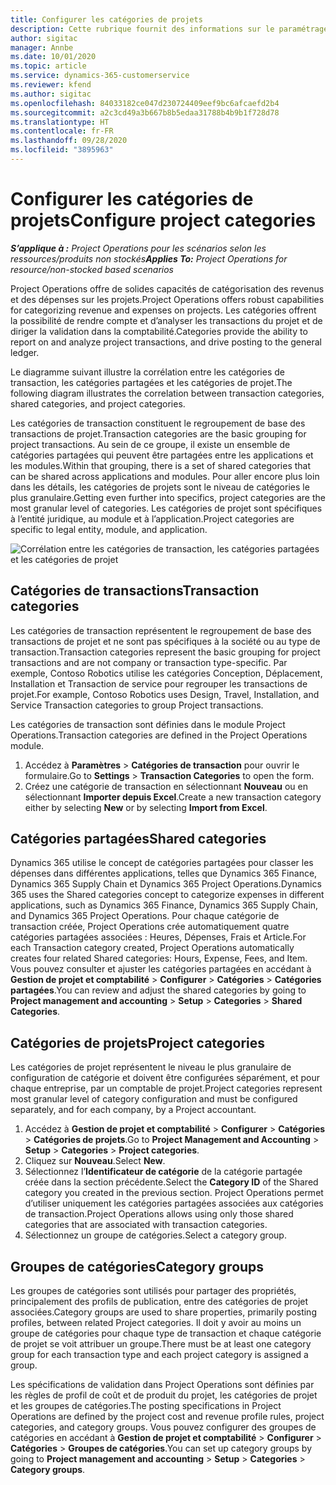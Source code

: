 ```yaml
---
title: Configurer les catégories de projets
description: Cette rubrique fournit des informations sur le paramétrage des catégories de projet.
author: sigitac
manager: Annbe
ms.date: 10/01/2020
ms.topic: article
ms.service: dynamics-365-customerservice
ms.reviewer: kfend
ms.author: sigitac
ms.openlocfilehash: 84033182ce047d230724409eef9bc6afcaefd2b4
ms.sourcegitcommit: a2c3cd49a3b667b8b5edaa31788b4b9b1f728d78
ms.translationtype: HT
ms.contentlocale: fr-FR
ms.lasthandoff: 09/28/2020
ms.locfileid: "3895963"
---
```

# <a name="configure-project-categories"></a><span data-ttu-id="f003d-103">Configurer les catégories de projets</span><span class="sxs-lookup"><span data-stu-id="f003d-103">Configure project categories</span></span>

<span data-ttu-id="f003d-104">_**S’applique à :** Project Operations pour les scénarios selon les ressources/produits non stockés_</span><span class="sxs-lookup"><span data-stu-id="f003d-104">_**Applies To:** Project Operations for resource/non-stocked based scenarios_</span></span>

<span data-ttu-id="f003d-105">Project Operations offre de solides capacités de catégorisation des revenus et des dépenses sur les projets.</span><span class="sxs-lookup"><span data-stu-id="f003d-105">Project Operations offers robust capabilities for categorizing revenue and expenses on projects.</span></span> <span data-ttu-id="f003d-106">Les catégories offrent la possibilité de rendre compte et d’analyser les transactions du projet et de diriger la validation dans la comptabilité.</span><span class="sxs-lookup"><span data-stu-id="f003d-106">Categories provide the ability to report on and analyze project transactions, and drive posting to the general ledger.</span></span>

<span data-ttu-id="f003d-107">Le diagramme suivant illustre la corrélation entre les catégories de transaction, les catégories partagées et les catégories de projet.</span><span class="sxs-lookup"><span data-stu-id="f003d-107">The following diagram illustrates the correlation between transaction categories, shared categories, and project categories.</span></span> 

<span data-ttu-id="f003d-108">Les catégories de transaction constituent le regroupement de base des transactions de projet.</span><span class="sxs-lookup"><span data-stu-id="f003d-108">Transaction categories are the basic grouping for project transactions.</span></span> <span data-ttu-id="f003d-109">Au sein de ce groupe, il existe un ensemble de catégories partagées qui peuvent être partagées entre les applications et les modules.</span><span class="sxs-lookup"><span data-stu-id="f003d-109">Within that grouping, there is a set of shared categories that can be shared across applications and modules.</span></span> <span data-ttu-id="f003d-110">Pour aller encore plus loin dans les détails, les catégories de projets sont le niveau de catégories le plus granulaire.</span><span class="sxs-lookup"><span data-stu-id="f003d-110">Getting even further into specifics, project categories are the most granular level of categories.</span></span> <span data-ttu-id="f003d-111">Les catégories de projet sont spécifiques à l’entité juridique, au module et à l’application.</span><span class="sxs-lookup"><span data-stu-id="f003d-111">Project categories are specific to legal entity, module, and application.</span></span>

![Corrélation entre les catégories de transaction, les catégories partagées et les catégories de projet](media/project-categories.png)

## <a name="transaction-categories"></a><span data-ttu-id="f003d-113">Catégories de transactions</span><span class="sxs-lookup"><span data-stu-id="f003d-113">Transaction categories</span></span>

<span data-ttu-id="f003d-114">Les catégories de transaction représentent le regroupement de base des transactions de projet et ne sont pas spécifiques à la société ou au type de transaction.</span><span class="sxs-lookup"><span data-stu-id="f003d-114">Transaction categories represent the basic grouping for project transactions and are not company or transaction type-specific.</span></span> <span data-ttu-id="f003d-115">Par exemple, Contoso Robotics utilise les catégories Conception, Déplacement, Installation et Transaction de service pour regrouper les transactions de projet.</span><span class="sxs-lookup"><span data-stu-id="f003d-115">For example, Contoso Robotics uses Design, Travel, Installation, and Service Transaction categories to group Project transactions.</span></span>

<span data-ttu-id="f003d-116">Les catégories de transaction sont définies dans le module Project Operations.</span><span class="sxs-lookup"><span data-stu-id="f003d-116">Transaction categories are defined in the Project Operations module.</span></span> 
1. <span data-ttu-id="f003d-117">Accédez à **Paramètres** \> **Catégories de transaction** pour ouvrir le formulaire.</span><span class="sxs-lookup"><span data-stu-id="f003d-117">Go to **Settings** \> **Transaction Categories** to open the form.</span></span> 
2. <span data-ttu-id="f003d-118">Créez une catégorie de transaction en sélectionnant **Nouveau** ou en sélectionnant **Importer depuis Excel**.</span><span class="sxs-lookup"><span data-stu-id="f003d-118">Create a new transaction category either by selecting **New** or by selecting **Import from Excel**.</span></span>

## <a name="shared-categories"></a><span data-ttu-id="f003d-119">Catégories partagées</span><span class="sxs-lookup"><span data-stu-id="f003d-119">Shared categories</span></span>

<span data-ttu-id="f003d-120">Dynamics 365 utilise le concept de catégories partagées pour classer les dépenses dans différentes applications, telles que Dynamics 365 Finance, Dynamics 365 Supply Chain et Dynamics 365 Project Operations.</span><span class="sxs-lookup"><span data-stu-id="f003d-120">Dynamics 365 uses the Shared categories concept to categorize expenses in different applications, such as Dynamics 365 Finance, Dynamics 365 Supply Chain, and Dynamics 365 Project Operations.</span></span> <span data-ttu-id="f003d-121">Pour chaque catégorie de transaction créée, Project Operations crée automatiquement quatre catégories partagées associées : Heures, Dépenses, Frais et Article.</span><span class="sxs-lookup"><span data-stu-id="f003d-121">For each Transaction category created, Project Operations automatically creates four related Shared categories: Hours, Expense, Fees, and Item.</span></span> <span data-ttu-id="f003d-122">Vous pouvez consulter et ajuster les catégories partagées en accédant à **Gestion de projet et comptabilité** \> **Configurer** \> **Catégories** \> **Catégories partagées**.</span><span class="sxs-lookup"><span data-stu-id="f003d-122">You can review and adjust the shared categories by going to **Project management and accounting** \> **Setup** \> **Categories** \> **Shared Categories**.</span></span>

## <a name="project-categories"></a><span data-ttu-id="f003d-123">Catégories de projets</span><span class="sxs-lookup"><span data-stu-id="f003d-123">Project categories</span></span>

<span data-ttu-id="f003d-124">Les catégories de projet représentent le niveau le plus granulaire de configuration de catégorie et doivent être configurées séparément, et pour chaque entreprise, par un comptable de projet.</span><span class="sxs-lookup"><span data-stu-id="f003d-124">Project categories represent most granular level of category configuration and must be configured separately, and for each company, by a Project accountant.</span></span>

1. <span data-ttu-id="f003d-125">Accédez à **Gestion de projet et comptabilité** \> **Configurer** \> **Catégories** \> **Catégories de projets**.</span><span class="sxs-lookup"><span data-stu-id="f003d-125">Go to **Project Management and Accounting** \> **Setup** \> **Categories** \> **Project categories**.</span></span>
2. <span data-ttu-id="f003d-126">Cliquez sur **Nouveau**.</span><span class="sxs-lookup"><span data-stu-id="f003d-126">Select **New**.</span></span>
3. <span data-ttu-id="f003d-127">Sélectionnez l’**Identificateur de catégorie** de la catégorie partagée créée dans la section précédente.</span><span class="sxs-lookup"><span data-stu-id="f003d-127">Select the **Category ID** of the Shared category you created in the previous section.</span></span> <span data-ttu-id="f003d-128">Project Operations permet d’utiliser uniquement les catégories partagées associées aux catégories de transaction.</span><span class="sxs-lookup"><span data-stu-id="f003d-128">Project Operations allows using only those shared categories that are associated with transaction categories.</span></span>
4. <span data-ttu-id="f003d-129">Sélectionnez un groupe de catégories.</span><span class="sxs-lookup"><span data-stu-id="f003d-129">Select a category group.</span></span>

## <a name="category-groups"></a><span data-ttu-id="f003d-130">Groupes de catégories</span><span class="sxs-lookup"><span data-stu-id="f003d-130">Category groups</span></span>

<span data-ttu-id="f003d-131">Les groupes de catégories sont utilisés pour partager des propriétés, principalement des profils de publication, entre des catégories de projet associées.</span><span class="sxs-lookup"><span data-stu-id="f003d-131">Category groups are used to share properties, primarily posting profiles, between related Project categories.</span></span> <span data-ttu-id="f003d-132">Il doit y avoir au moins un groupe de catégories pour chaque type de transaction et chaque catégorie de projet se voit attribuer un groupe.</span><span class="sxs-lookup"><span data-stu-id="f003d-132">There must be at least one category group for each transaction type and each project category is assigned a group.</span></span>

<span data-ttu-id="f003d-133">Les spécifications de validation dans Project Operations sont définies par les règles de profil de coût et de produit du projet, les catégories de projet et les groupes de catégories.</span><span class="sxs-lookup"><span data-stu-id="f003d-133">The posting specifications in Project Operations are defined by the project cost and revenue profile rules, project categories, and category groups.</span></span> <span data-ttu-id="f003d-134">Vous pouvez configurer des groupes de catégories en accédant à **Gestion de projet et comptabilité** \> **Configurer** \> **Catégories** \> **Groupes de catégories**.</span><span class="sxs-lookup"><span data-stu-id="f003d-134">You can set up category groups by going to **Project management and accounting** \> **Setup** \> **Categories** \> **Category groups**.</span></span>
